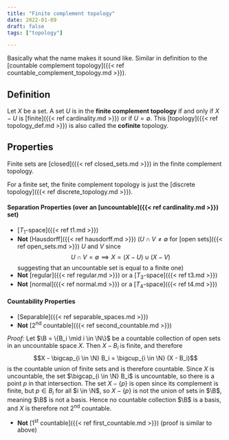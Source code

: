 ```yaml
---
title: "Finite complement topology"
date: 2022-01-09
draft: false
tags: ["topology"]

---
```


Basically what the name makes it sound like. Similar in definition to the [countable complement topology]({{< ref countable_complement_topology.md >}}).

## Definition
Let $X$ be a set. A set $U$ is in the **finite complement topology** if and only if $X - U$ is [finite]({{< ref cardinality.md >}}) or if $U = \emptyset$. This [topology]({{< ref topology_def.md >}}) is also called the **cofinite** topology.

## Properties
Finite sets are [closed]({{< ref closed_sets.md >}}) in the finite complement topology.

For a finite set, the finite complement topology is just the [discrete topology]({{< ref discrete_topology.md >}}).

#### Separation Properties (over an [uncountable]({{< ref cardinality.md >}}) set)
- [$T_1$-space]({{< ref t1.md >}}) 
- **Not** [Hausdorff]({{< ref hausdorff.md >}}) ($U \cap V \neq \emptyset$ for [open sets]({{< ref open_sets.md >}}) $U$ and $V$ since $$U \cap V = \emptyset \implies X = (X - U) \cup (X - V)$$ suggesting that an uncountable set is equal to a finite one)
- **Not** [regular]({{< ref regular.md >}}) or a [$T_3$-space]({{< ref t3.md >}}) 
- **Not** [normal]({{< ref normal.md >}}) or a [$T_4$-space]({{< ref t4.md >}}) 

#### Countability Properties
- [Separable]({{< ref separable_spaces.md >}})
- **Not** [2<sup>nd</sup> countable]({{< ref second_countable.md >}}) 

*Proof:* Let $\B = \{B_i \mid i \in \N\}$ be a countable collection of open sets in an uncountable space $X$. Then $X - B_i$ is finite, and therefore $$X - \bigcap_{i \in \N} B_i = \bigcup_{i \in \N} (X - B_i)$$ is the countable union of finite sets and is therefore countable. Since $X$ is uncountable, the set $\bigcap_{i \in \N} B_i$ is uncountable, so there is a point $p$ in that intersection. The set $X - \{p\}$ is open since its complement is finite, but $p \in B_i$ for all $i \in \N$, so $X - \{p\}$ is not the union of sets in $\B$, meaning $\B$ is not a basis. Hence no countable collection $\B$ is a basis, and $X$ is therefore not 2<sup>nd</sup> countable. 

- **Not** [1<sup>st</sup> countable]({{< ref first_countable.md >}}) (proof is similar to above)